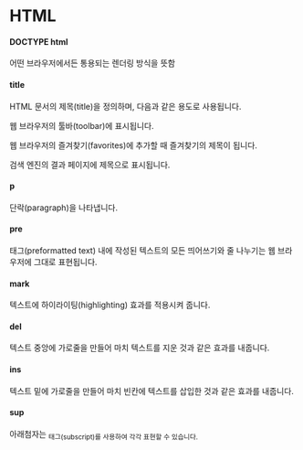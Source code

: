 # HTML

#### DOCTYPE html

어떤 브라우저에서든 통용되는 렌더링 방식을 뜻함



#### title

HTML 문서의 제목(title)을 정의하며, 다음과 같은 용도로 사용됩니다.

웹 브라우저의 툴바(toolbar)에 표시됩니다.

웹 브라우저의 즐겨찾기(favorites)에 추가할 때 즐겨찾기의 제목이 됩니다.

검색 엔진의 결과 페이지에 제목으로 표시됩니다.



#### p

단락(paragraph)을 나타냅니다.



#### pre

태그(preformatted text) 내에 작성된 텍스트의 모든 띄어쓰기와 줄 나누기는 웹 브라우저에 그대로 표현됩니다.



#### mark

텍스트에 하이라이팅(highlighting) 효과를 적용시켜 줍니다.



#### del

 텍스트 중앙에 가로줄을 만들어 마치 텍스트를 지운 것과 같은 효과를 내줍니다.



#### ins

텍스트 밑에 가로줄을 만들어 마치 빈칸에 텍스트를 삽입한 것과 같은 효과를 내줍니다.



#### sup

아래첨자는 <sub>태그(subscript)를 사용하여 각각 표현할 수 있습니다.
